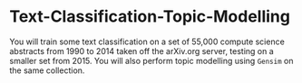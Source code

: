 # Text-Classification-Topic-Modelling
You will train some text classification on a set of 55,000 compute science abstracts from 1990 to 2014 taken off the arXiv.org server, testing on a smaller set from 2015.  You will also perform topic modelling using ``Gensim`` on the same collection.
